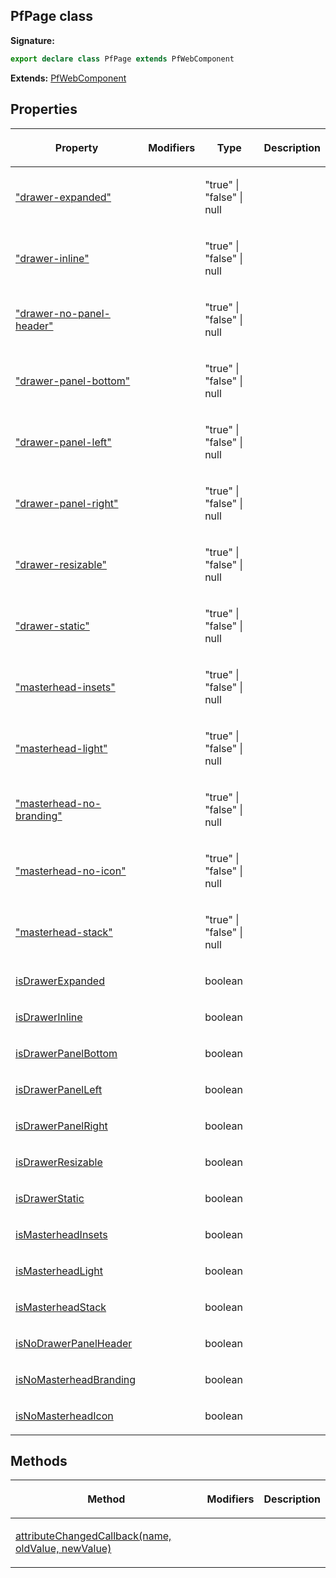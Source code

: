 ## PfPage class

**Signature:**

```typescript
export declare class PfPage extends PfWebComponent 
```
**Extends:** [PfWebComponent](./pfwebcomponent)

## Properties

<table><thead><tr><th>

Property


</th><th>

Modifiers


</th><th>

Type


</th><th>

Description


</th></tr></thead>
<tbody><tr><td>

["drawer-expanded"](./_drawer-expanded_)


</td><td>


</td><td>

"true" \| "false" \| null


</td><td>


</td></tr>
<tr><td>

["drawer-inline"](./_drawer-inline_)


</td><td>


</td><td>

"true" \| "false" \| null


</td><td>


</td></tr>
<tr><td>

["drawer-no-panel-header"](./_drawer-no-panel-header_)


</td><td>


</td><td>

"true" \| "false" \| null


</td><td>


</td></tr>
<tr><td>

["drawer-panel-bottom"](./_drawer-panel-bottom_)


</td><td>


</td><td>

"true" \| "false" \| null


</td><td>


</td></tr>
<tr><td>

["drawer-panel-left"](./_drawer-panel-left_)


</td><td>


</td><td>

"true" \| "false" \| null


</td><td>


</td></tr>
<tr><td>

["drawer-panel-right"](./_drawer-panel-right_)


</td><td>


</td><td>

"true" \| "false" \| null


</td><td>


</td></tr>
<tr><td>

["drawer-resizable"](./_drawer-resizable_)


</td><td>


</td><td>

"true" \| "false" \| null


</td><td>


</td></tr>
<tr><td>

["drawer-static"](./_drawer-static_)


</td><td>


</td><td>

"true" \| "false" \| null


</td><td>


</td></tr>
<tr><td>

["masterhead-insets"](./_masterhead-insets_)


</td><td>


</td><td>

"true" \| "false" \| null


</td><td>


</td></tr>
<tr><td>

["masterhead-light"](./_masterhead-light_)


</td><td>


</td><td>

"true" \| "false" \| null


</td><td>


</td></tr>
<tr><td>

["masterhead-no-branding"](./_masterhead-no-branding_)


</td><td>


</td><td>

"true" \| "false" \| null


</td><td>


</td></tr>
<tr><td>

["masterhead-no-icon"](./_masterhead-no-icon_)


</td><td>


</td><td>

"true" \| "false" \| null


</td><td>


</td></tr>
<tr><td>

["masterhead-stack"](./_masterhead-stack_)


</td><td>


</td><td>

"true" \| "false" \| null


</td><td>


</td></tr>
<tr><td>

[isDrawerExpanded](./isdrawerexpanded)


</td><td>


</td><td>

boolean


</td><td>


</td></tr>
<tr><td>

[isDrawerInline](./isdrawerinline)


</td><td>


</td><td>

boolean


</td><td>


</td></tr>
<tr><td>

[isDrawerPanelBottom](./isdrawerpanelbottom)


</td><td>


</td><td>

boolean


</td><td>


</td></tr>
<tr><td>

[isDrawerPanelLeft](./isdrawerpanelleft)


</td><td>


</td><td>

boolean


</td><td>


</td></tr>
<tr><td>

[isDrawerPanelRight](./isdrawerpanelright)


</td><td>


</td><td>

boolean


</td><td>


</td></tr>
<tr><td>

[isDrawerResizable](./isdrawerresizable)


</td><td>


</td><td>

boolean


</td><td>


</td></tr>
<tr><td>

[isDrawerStatic](./isdrawerstatic)


</td><td>


</td><td>

boolean


</td><td>


</td></tr>
<tr><td>

[isMasterheadInsets](./ismasterheadinsets)


</td><td>


</td><td>

boolean


</td><td>


</td></tr>
<tr><td>

[isMasterheadLight](./ismasterheadlight)


</td><td>


</td><td>

boolean


</td><td>


</td></tr>
<tr><td>

[isMasterheadStack](./ismasterheadstack)


</td><td>


</td><td>

boolean


</td><td>


</td></tr>
<tr><td>

[isNoDrawerPanelHeader](./isnodrawerpanelheader)


</td><td>


</td><td>

boolean


</td><td>


</td></tr>
<tr><td>

[isNoMasterheadBranding](./isnomasterheadbranding)


</td><td>


</td><td>

boolean


</td><td>


</td></tr>
<tr><td>

[isNoMasterheadIcon](./isnomasterheadicon)


</td><td>


</td><td>

boolean


</td><td>


</td></tr>
</tbody></table>

## Methods

<table><thead><tr><th>

Method


</th><th>

Modifiers


</th><th>

Description


</th></tr></thead>
<tbody><tr><td>

[attributeChangedCallback(name, oldValue, newValue)](./attributechangedcallback)


</td><td>


</td><td>


</td></tr>
</tbody></table>

